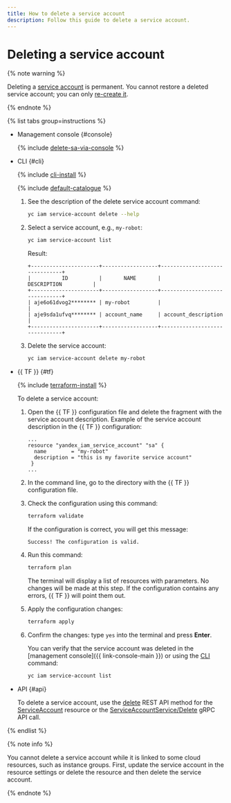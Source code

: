 ```yaml
---
title: How to delete a service account
description: Follow this guide to delete a service account.
---
```


# Deleting a service account

{% note warning %}

Deleting a [service account](../../concepts/users/service-accounts.md) is permanent. You cannot restore a deleted service account; you can only [re-create it](create.md).

{% endnote %}

{% list tabs group=instructions %}

- Management console {#console}

  {% include [delete-sa-via-console](../../../_includes/iam/delete-sa-via-console.md) %}

- CLI {#cli}

  {% include [cli-install](../../../_includes/cli-install.md) %}

  {% include [default-catalogue](../../../_includes/default-catalogue.md) %}

  1. See the description of the delete service account command:

      ```bash
      yc iam service-account delete --help
      ```

  1. Select a service account, e.g., `my-robot`:

      ```bash
      yc iam service-account list
      ```

      Result:

      ```text
      +----------------------+------------------+-------------------------------+
      |          ID          |       NAME       |          DESCRIPTION          |
      +----------------------+------------------+-------------------------------+
      | aje6o61dvog2******** | my-robot         |                               |
      | aje9sda1ufvq******** | account_name     | account_description           |
      +----------------------+------------------+-------------------------------+
      ```
  1. Delete the service account:

      ```bash
      yc iam service-account delete my-robot
      ```

- {{ TF }} {#tf}

  {% include [terraform-install](../../../_includes/terraform-install.md) %}

  To delete a service account:

  1. Open the {{ TF }} configuration file and delete the fragment with the service account description.
     Example of the service account description in the {{ TF }} configuration:

     ```hcl
     ...
     resource "yandex_iam_service_account" "sa" {
       name        = "my-robot"
       description = "this is my favorite service account"
      }
     ...
     ```

  1. In the command line, go to the directory with the {{ TF }} configuration file.
  
  1. Check the configuration using this command:
     ```bash
     terraform validate
     ```
     
     If the configuration is correct, you will get this message:
     
     ```text
     Success! The configuration is valid.
     ```

  1. Run this command:
     ```bash
     terraform plan
     ```
  
     The terminal will display a list of resources with parameters. No changes will be made at this step. If the configuration contains any errors, {{ TF }} will point them out.

  1. Apply the configuration changes:
     ```bash
     terraform apply
     ```
     
  1. Confirm the changes: type `yes` into the terminal and press **Enter**.

     You can verify that the service account was deleted in the [management console]({{ link-console-main }}) or using the [CLI](../../../cli/quickstart.md) command:

     ```bash
     yc iam service-account list
     ```

- API {#api}

  To delete a service account, use the [delete](../../api-ref/ServiceAccount/delete.md) REST API method for the [ServiceAccount](../../api-ref/ServiceAccount/index.md) resource or the [ServiceAccountService/Delete](../../api-ref/grpc/ServiceAccount/delete.md) gRPC API call.

{% endlist %}

{% note info %}

You cannot delete a service account while it is linked to some cloud resources, such as instance groups. First, update the service account in the resource settings or delete the resource and then delete the service account.

{% endnote %}

